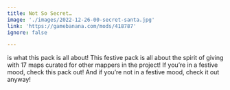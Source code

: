 ```yaml
---
title: Not So Secret…
image: './images/2022-12-26-00-secret-santa.jpg'
link: 'https://gamebanana.com/mods/418787'
ignore: false

---
```


is what this pack is all about! This festive pack is all about the spirit of giving with 17 maps curated for other mappers in the project! If you’re in a festive mood, check this pack out! And if you’re not in a festive mood, check it out anyway!
